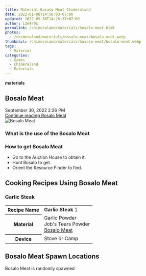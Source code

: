 ```yaml
---
title: Material Bosalo Meat Chimeraland
date: 2022-01-08T14:56:03+07:00
updated: 2022-09-30T14:26:37+07:00
author: L3n4r0x
permalink: /chimeraland/materials/bosalo-meat.html
photos:
  - /chimeraland/materials/bosalo-meat/bosalo-meat.webp
thumbnail: /chimeraland/materials/bosalo-meat/bosalo-meat.webp
tags:
  - Material
categories:
  - Games
  - Chimeraland
  - Materials
---
```


<section id="bootstrap-wrapper">
  <link
    rel="stylesheet"
    href="https://rawcdn.githack.com/dimaslanjaka/Web-Manajemen/0c3b5aa1813bd4abcd2c11bf3e37928b15c28664/css/bootstrap-5-3-0-alpha3-wrapper.css"
  />
  <div
    class="row g-0 border rounded overflow-hidden flex-md-row mb-4 shadow-sm position-relative bg-light text-dark"
  >
    <div class="col p-4 d-flex flex-column position-static">
      <strong class="d-inline-block mb-2 text-success">materials</strong>
      <h2 class="mb-0">Bosalo Meat</h2>
      <div class="mb-1 text-muted">September 30, 2022 2:26 PM</div>
      <a
        href="/chimeraland/materials/bosalo-meat.html"
        class="stretched-link d-none"
        >Continue reading Bosalo Meat</a
      >
    </div>
    <div class="col-auto d-none d-lg-block">
      <img
        src="/chimeraland/materials/bosalo-meat/bosalo-meat.webp"
        alt="Bosalo Meat"
      />
    </div>
  </div>
  <div class="row bg-light text-dark">
    <div class="col-lg-6 col-12 mb-2">
      <div class="card">
        <div class="card-body">
          <h3 class="card-title">What is the use of the Bosalo Meat</h3>
          <div class="card-text"><ul></ul></div>
        </div>
      </div>
    </div>
    <div class="col-lg-6 col-12 mb-2">
      <div class="card">
        <div class="card-body">
          <h3 class="card-title">How to get Bosalo Meat</h3>
          <div class="card-text">
            <ul>
              <li>Go to the Auction House to obtain it.</li>
              <li>Hunt Bosalo to get.</li>
              <li>Orient the Resource Finder to find.</li>
            </ul>
          </div>
        </div>
      </div>
    </div>
    <div class="col-12 mb-2">
      <h2 id="cookable">Cooking Recipes Using Bosalo Meat</h2>
      <div id="recipe-garlic-steak">
        <h3 id="item-garlic-steak">Garlic Steak</h3>
        <div class="mb-2">
          <table class="table">
            <tr>
              <th>Recipe Name</th>
              <td><b>Garlic Steak</b> 1</td>
            </tr>
            <tr>
              <th>Material</th>
              <td>
                Garlic Powder<br />Job&#x27;s Tears Powder<br /><a
                  class="text-decoration-none"
                  href="/chimeraland/materials/bosalo-meat.html"
                  >Bosalo Meat</a
                >
              </td>
            </tr>
            <tr>
              <th>Device</th>
              <td>Stove or Camp</td>
            </tr>
          </table>
        </div>
      </div>
    </div>
    <div class="col-12 mb-2">
      <h2>Bosalo Meat Spawn Locations</h2>
      <p>Bosalo Meat is randomly spawned</p>
    </div>
  </div>
</section>